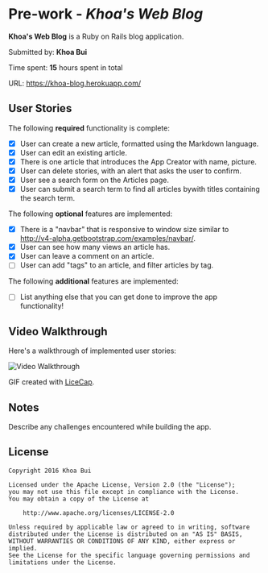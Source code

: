 # Pre-work - *Khoa's Web Blog*

**Khoa's Web Blog** is a Ruby on Rails blog application.

Submitted by: **Khoa Bui**

Time spent: **15** hours spent in total

URL: https://khoa-blog.herokuapp.com/

## User Stories

The following **required** functionality is complete:

* [x] User can create a new article, formatted using the Markdown language.
* [x] User can edit an existing article.
* [x] There is one article that introduces the App Creator with name, picture.
* [x] User can delete stories, with an alert that asks the user to confirm.
* [x] User see a search form on the Articles page.
* [x] User can submit a search term to find all articles bywith titles containing the search term.

The following **optional** features are implemented:
* [x] There is a "navbar" that is responsive to window size similar to http://v4-alpha.getbootstrap.com/examples/navbar/. 
* [x] User can see how many views an article has. 
* [x] User can leave a comment on an article.
* [ ] User can add "tags" to an article, and filter articles by tag. 

The following **additional** features are implemented:

- [ ] List anything else that you can get done to improve the app functionality!

## Video Walkthrough 

Here's a walkthrough of implemented user stories:

![Video Walkthrough](https://i.imgur.com/lHQwPzq.gif)

GIF created with [LiceCap](http://www.cockos.com/licecap/).

## Notes

Describe any challenges encountered while building the app.

## License

    Copyright 2016 Khoa Bui

    Licensed under the Apache License, Version 2.0 (the "License");
    you may not use this file except in compliance with the License.
    You may obtain a copy of the License at

        http://www.apache.org/licenses/LICENSE-2.0

    Unless required by applicable law or agreed to in writing, software
    distributed under the License is distributed on an "AS IS" BASIS,
    WITHOUT WARRANTIES OR CONDITIONS OF ANY KIND, either express or implied.
    See the License for the specific language governing permissions and
    limitations under the License.
